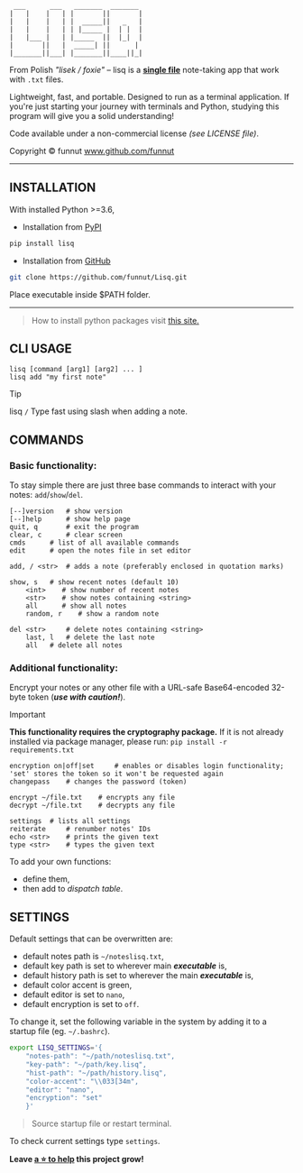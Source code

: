 ```
 ___      ___   _______  _______
|   |    |   | |       ||       |
|   |    |   | |  _____||   _   |
|   |    |   | | |_____ |  | |  |
|   |___ |   | |_____  ||  |_|  |
|       ||   |  _____| ||      |
|_______||___| |_______||____||_|
```

From Polish *"lisek / foxie"* – lisq is a [**single file**](https://github.com/funnut/Lisq/blob/main/src/lisq.py) note-taking app that work with `.txt` files.

Lightweight, fast, and portable. Designed to run as a terminal application. If you're just starting your journey with terminals and Python, studying this program will give you a solid understanding!

Code available under a non-commercial license *(see LICENSE file)*.

Copyright © funnut www.github.com/funnut

---

## INSTALLATION

With installed Python >=3.6,

+ Installation from [PyPI](https://pypi.org/project/lisq/)

```bash
pip install lisq
```
+ Installation from [GitHub](https://github.com/funnut/Lisq.git)

```bash
git clone https://github.com/funnut/Lisq.git
```
Place executable inside $PATH folder.

---

> How to install python packages visit [this site.](https://packaging.python.org/en/latest/tutorials/installing-packages/)

## CLI USAGE

```
lisq [command [arg1] [arg2] ... ]
lisq add "my first note"
```
> [!TIP]
> lisq `/` Type fast using slash when adding a note.

## COMMANDS

### Basic functionality:

To stay simple there are just three base commands to interact with your notes: `add`/`show`/`del`.

```
[--]version   # show version
[--]help      # show help page
quit, q       # exit the program
clear, c      # clear screen
cmds      # list of all available commands
edit      # open the notes file in set editor

add, / <str>  # adds a note (preferably enclosed in quotation marks)

show, s   # show recent notes (default 10)
    <int>    # show number of recent notes
    <str>    # show notes containing <string>
    all      # show all notes
    random, r    # show a random note

del <str>     # delete notes containing <string>
    last, l   # delete the last note
    all   # delete all notes
```

### Additional functionality:

Encrypt your notes or any other file with a URL-safe Base64-encoded 32-byte token (***use with caution!***).
> [!IMPORTANT]
> **This functionality requires the cryptography package.** If it is not already installed via package manager, please run: `pip install -r requirements.txt`

```
encryption on|off|set     # enables or disables login functionality; 'set' stores the token so it won't be requested again
changepass    # changes the password (token)

encrypt ~/file.txt    # encrypts any file
decrypt ~/file.txt    # decrypts any file

settings  # lists all settings
reiterate     # renumber notes' IDs
echo <str>    # prints the given text
type <str>    # types the given text
```
To add your own functions:
   + define them,
   + then add to *dispatch table*.

## SETTINGS

Default settings that can be overwritten are:
   + default notes path is `~/noteslisq.txt`,
   + default key path is set to wherever main ***executable*** is,
   + default history path is set to wherever the main ***executable*** is,
   + default color accent is green,
   + default editor is set to `nano`,
   + default encryption is set to `off`.

To change it, set the following variable in the system by adding it to a startup file (eg. `~/.bashrc`).

```bash
export LISQ_SETTINGS='{
    "notes-path": "~/path/noteslisq.txt",
    "key-path": "~/path/key.lisq",
    "hist-path": "~/path/history.lisq",
    "color-accent": "\\033[34m",
    "editor": "nano",
    "encryption": "set"
    }'
```

> Source startup file or restart terminal.

To check current settings type `settings`.

**Leave <a class="github-button" href="https://github.com/funnut/Lisq" data-color-scheme="no-preference: light; light: light; dark: dark;" data-icon="octicon-star" aria-label="Star funnut/Lisq on GitHub">a ⭐ to help</a> this project grow!**
